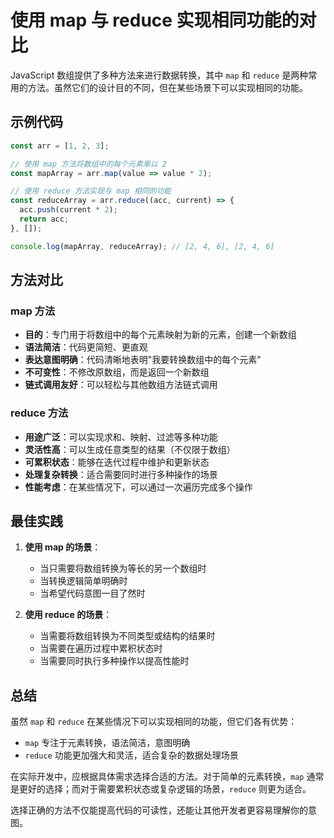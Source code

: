 # 使用 map 与 reduce 实现相同功能的对比

JavaScript 数组提供了多种方法来进行数据转换，其中 `map` 和 `reduce` 是两种常用的方法。虽然它们的设计目的不同，但在某些场景下可以实现相同的功能。

## 示例代码

```javascript
const arr = [1, 2, 3];

// 使用 map 方法将数组中的每个元素乘以 2
const mapArray = arr.map(value => value * 2);

// 使用 reduce 方法实现与 map 相同的功能
const reduceArray = arr.reduce((acc, current) => {
  acc.push(current * 2);
  return acc;
}, []);

console.log(mapArray, reduceArray); // [2, 4, 6], [2, 4, 6]
```

## 方法对比

### map 方法

- **目的**：专门用于将数组中的每个元素映射为新的元素，创建一个新数组
- **语法简洁**：代码更简短、更直观
- **表达意图明确**：代码清晰地表明"我要转换数组中的每个元素"
- **不可变性**：不修改原数组，而是返回一个新数组
- **链式调用友好**：可以轻松与其他数组方法链式调用

### reduce 方法

- **用途广泛**：可以实现求和、映射、过滤等多种功能
- **灵活性高**：可以生成任意类型的结果（不仅限于数组）
- **可累积状态**：能够在迭代过程中维护和更新状态
- **处理复杂转换**：适合需要同时进行多种操作的场景
- **性能考虑**：在某些情况下，可以通过一次遍历完成多个操作

## 最佳实践

1. **使用 map 的场景**：
   - 当只需要将数组转换为等长的另一个数组时
   - 当转换逻辑简单明确时
   - 当希望代码意图一目了然时

2. **使用 reduce 的场景**：
   - 当需要将数组转换为不同类型或结构的结果时
   - 当需要在遍历过程中累积状态时
   - 当需要同时执行多种操作以提高性能时

## 总结

虽然 `map` 和 `reduce` 在某些情况下可以实现相同的功能，但它们各有优势：

- `map` 专注于元素转换，语法简洁，意图明确
- `reduce` 功能更加强大和灵活，适合复杂的数据处理场景

在实际开发中，应根据具体需求选择合适的方法。对于简单的元素转换，`map` 通常是更好的选择；而对于需要累积状态或复杂逻辑的场景，`reduce` 则更为适合。

选择正确的方法不仅能提高代码的可读性，还能让其他开发者更容易理解你的意图。
